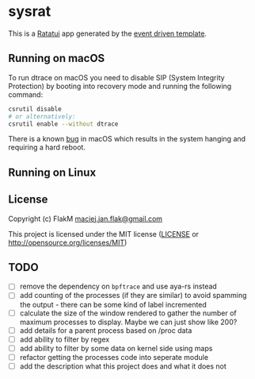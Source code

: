 # sysrat

This is a [Ratatui] app generated by the [event driven template].

[Ratatui]: https://ratatui.rs
[event driven template]: https://github.com/ratatui/templates/tree/main/event-driven


## Running on macOS

To run dtrace on macOS you need to disable SIP (System Integrity Protection) by booting into recovery mode and running the following command:

```sh
csrutil disable
# or alternatively:
csrutil enable --without dtrace
```
There is a known [bug](https://developer.apple.com/forums/thread/735939) in macOS which results in the system hanging and requiring a hard reboot.

## Running on Linux


## License

Copyright (c) FlakM <maciej.jan.flak@gmail.com>

This project is licensed under the MIT license ([LICENSE] or <http://opensource.org/licenses/MIT>)

[LICENSE]: ./LICENSE


## TODO


- [ ] remove the dependency on `bpftrace` and use aya-rs instead
- [ ] add counting of the processes (if they are similar) to avoid spamming the output - there can be some kind of label incremented
- [ ] calculate the size of the window rendered to gather the number of maximum processes to display. Maybe we can just show like 200?
- [ ] add details for a parent process based on /proc data
- [ ] add ability to filter by regex
- [ ] add ability to filter by some data on kernel side using maps
- [ ] refactor getting the processes code into seperate module
- [ ] add the description what this project does and what it does not
